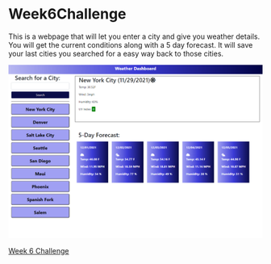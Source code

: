 # Week6Challenge
This is a webpage that will let you enter a city and give you weather details. You will get the current conditions along with a 5 day forecast. It will save your last cities you searched for a easy way back to those cities.

<img src="screenshot.png"></img>

<a href="https://kayceheap.github.io/Week6Challenge/">Week 6 Challenge</a>